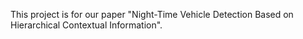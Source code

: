 This project is for our paper "Night-Time Vehicle Detection Based on Hierarchical Contextual Information".
